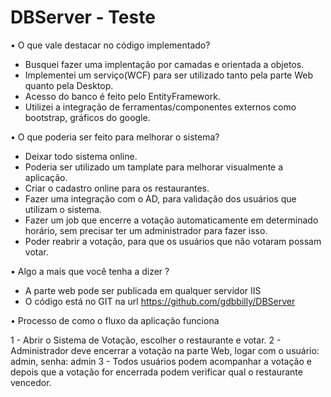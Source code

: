 # DBServer - Teste

•	O que vale destacar no código implementado?
- Busquei fazer uma implentação por camadas e orientada a objetos.
- Implementei um serviço(WCF) para ser utilizado tanto pela parte Web quanto pela Desktop.
- Acesso do banco é feito pelo EntityFramework.
- Utilizei a integração de ferramentas/componentes externos como bootstrap, gráficos do google.


•	O que poderia ser feito para melhorar o sistema?

- Deixar todo sistema online.
- Poderia ser utilizado um tamplate para melhorar visualmente a aplicação.
- Criar o cadastro online para os restaurantes.
- Fazer uma integração com o AD, para validação dos usuários que utilizam o sistema.
- Fazer um job que encerre a votação automaticamente em determinado horário, sem precisar ter um administrador para fazer isso.
- Poder reabrir a votação, para que os usuários que não votaram possam votar.

•	Algo a mais que você tenha a dizer ?

- A parte web pode ser publicada em qualquer servidor IIS
- O código está no GIT na url https://github.com/gdbbilly/DBServer

•	Processo de como o fluxo da aplicação funciona

1 - Abrir o Sistema de Votação, escolher o restaurante e votar.
2 - Administrador deve encerrar a votação na parte Web, logar com o usuário: admin, senha: admin
3 - Todos usuários podem acompanhar a votação e depois que a votação for encerrada podem verificar qual o restaurante vencedor.

